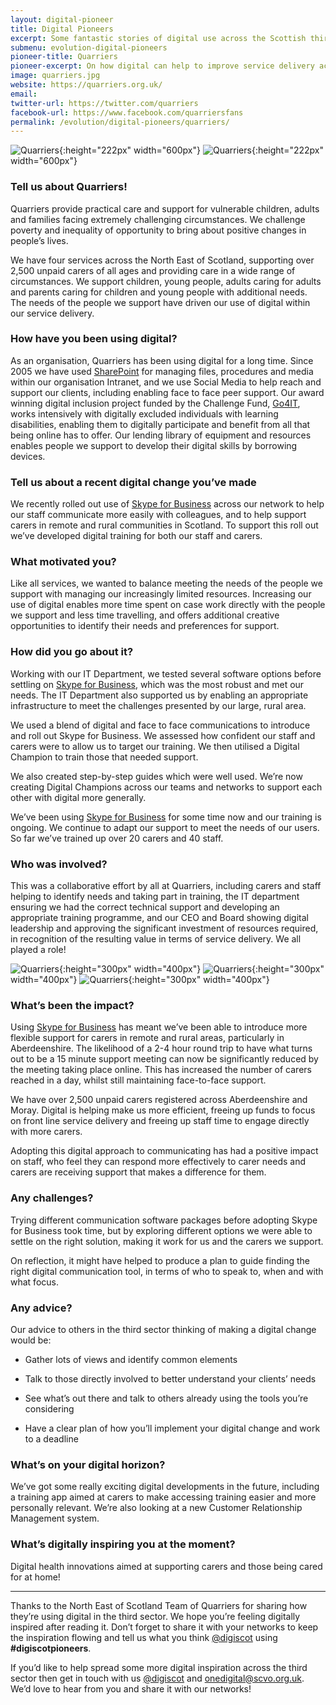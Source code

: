 ```yaml
---
layout: digital-pioneer
title: Digital Pioneers
excerpt: Some fantastic stories of digital use across the Scottish third sector. Read on to be inspired.
submenu: evolution-digital-pioneers
pioneer-title: Quarriers
pioneer-excerpt: On how digital can help to improve service delivery across remote and rural areas.
image: quarriers.jpg
website: https://quarriers.org.uk/
email:
twitter-url: https://twitter.com/quarriers
facebook-url: https://www.facebook.com/quarriersfans
permalink: /evolution/digital-pioneers/quarriers/
---
```

![Quarriers](digiscot.github.io/images/digital-pioneers/Quarriersreachyourtruepotential.jpg){:height="222px" width="600px"} ![Quarriers](digiscot.github.io/images/digital-pioneers/quarrierslaughing.jpg){:height="222px" width="600px"} 

### Tell us about Quarriers!

Quarriers provide practical care and support for vulnerable children, adults and families facing extremely challenging circumstances. We challenge poverty and inequality of opportunity to bring about positive changes in people’s lives.

We have four services across the North East of Scotland, supporting over 2,500 unpaid carers of all ages and providing care in a wide range of circumstances. We support children, young people, adults caring for adults and parents caring for children and young people with additional needs. The needs of the people we support have driven our use of digital within our service delivery.

### How have you been using digital?

As an organisation, Quarriers has been using digital for a long time. Since 2005 we have used <a target='_blank' href="https://products.office.com/en-gb/nonprofit/office-365-nonprofit">SharePoint</a> for managing files, procedures and media within our organisation Intranet, and we use Social Media to help reach and support our clients, including enabling face to face peer support. Our award winning digital inclusion project funded by the Challenge Fund, <a target='_blank' href="https://digital.scvo.org.uk/projects/quarriers/">Go4IT</a>, works intensively with digitally excluded individuals with learning disabilities, enabling them to digitally participate and benefit from all that being online has to offer. Our lending library of equipment and resources enables people we support to develop their digital skills by borrowing devices.

### Tell us about a recent digital change you’ve made

We recently rolled out use of <a target='_blank' href="https://www.skype.com/en/business/skype-for-business/">Skype for Business</a>  across our network to help our staff communicate more easily with colleagues, and to help support carers in remote and rural communities in Scotland. To support this roll out we’ve developed digital training for both our staff and carers.

### What motivated you?

Like all services, we wanted to balance meeting the needs of the people we support with managing our increasingly limited resources. Increasing our use of digital enables more time spent on case work directly with the people we support and less time travelling, and offers additional creative opportunities to identify their needs and preferences for support.

### How did you go about it?

Working with our IT Department, we tested several software options before settling on <a target='_blank' href="https://www.skype.com/en/business/skype-for-business/">Skype for Business</a>, which was the most robust and met our needs. The IT Department also supported us by enabling an appropriate infrastructure to meet the challenges presented by our large, rural area.

We used a blend of digital and face to face communications to introduce and roll out Skype for Business. We assessed how confident our staff and carers were to allow us to target our training. We then utilised a Digital Champion to train those that needed support.

We also created step-by-step guides which were well used. We’re now creating Digital Champions across our teams and networks to support each other with digital more generally.

We’ve been using <a target='_blank' href="https://www.skype.com/en/business/skype-for-business/">Skype for Business</a> for some time now and our training is ongoing. We continue to adapt our support to meet the needs of our users. So far we’ve trained up over 20 carers and 40 staff.

### Who was involved?

This was a collaborative effort by all at Quarriers, including carers and staff helping to identify needs and taking part in training, the IT department ensuring we had the correct technical support and developing an appropriate training programme, and our CEO and Board showing digital leadership and approving the significant investment of resources required, in recognition of the resulting value in terms of service delivery. We all played a role!

![Quarriers](digiscot.github.io/images/digital-pioneers/Quarriersknitting.jpg){:height="300px" width="400px"} ![Quarriers](digiscot.github.io/images/digital-pioneers/Quarrierschatting.jpg){:height="300px" width="400px"} ![Quarriers](digiscot.github.io/images/digital-pioneers/Quarrierswheelchair.jpg){:height="300px" width="400px"}

### What’s been the impact?

Using <a target='_blank' href="https://www.skype.com/en/business/skype-for-business/">Skype for Business</a> has meant we’ve been able to introduce more flexible support for carers in remote and rural areas, particularly in Aberdeenshire. The likelihood of a 2-4 hour round trip to have what turns out to be a 15 minute support meeting can now be significantly reduced by the meeting taking place online. This has increased the number of carers reached in a day, whilst still maintaining face-to-face support.

We have over 2,500 unpaid carers registered across Aberdeenshire and Moray. Digital is helping make us more efficient, freeing up funds to focus on front line service delivery and freeing up staff time to engage directly with more carers.

Adopting this digital approach to communicating has had a positive impact on staff, who feel they can respond more effectively to carer needs and carers are receiving support that makes a difference for them.

### Any challenges?

Trying different communication software packages before adopting Skype for Business took time, but by exploring different options we were able to settle on the right solution, making it work for us and the carers we support.

On reflection, it might have helped to produce a plan to guide finding the right digital communication tool, in terms of who to speak to, when and with what focus.

### Any advice?

Our advice to others in the third sector thinking of making a digital change would be:

* Gather lots of views and identify common elements

* Talk to those directly involved to better understand your clients’ needs

* See what’s out there and talk to others already using the tools you’re considering

* Have a clear plan of how you’ll implement your digital change and work to a deadline

### What’s on your digital horizon?

We’ve got some really exciting digital developments in the future, including a training app aimed at carers to make accessing training easier and more personally relevant. We’re also looking at a new Customer Relationship Management system.

### What’s digitally inspiring you at the moment?

Digital health innovations aimed at supporting carers and those being cared for at home!

-----
Thanks to the North East of Scotland Team of Quarriers for sharing how they’re using digital in the third sector. We hope you’re feeling digitally inspired after reading it. Don’t forget to share it with your networks to keep the inspiration flowing and tell us what you think  <a href="https://twitter.com/digiscot?ref_src=twsrc%5Egoogle%7Ctwcamp%5Eserp%7Ctwgr%5Eauthor" target="_blank">@digiscot</a> using **#digiscotpioneers**.

If you’d like to help spread some more digital inspiration across the third sector then get in touch with us <a href="https://twitter.com/digiscot?ref_src=twsrc%5Egoogle%7Ctwcamp%5Eserp%7Ctwgr%5Eauthor" target="_blank">@digiscot</a> and <a href="mailto:onedigital@scvo.org.uk">onedigital@scvo.org.uk</a>.  We’d love to hear from you and share it with our networks!

